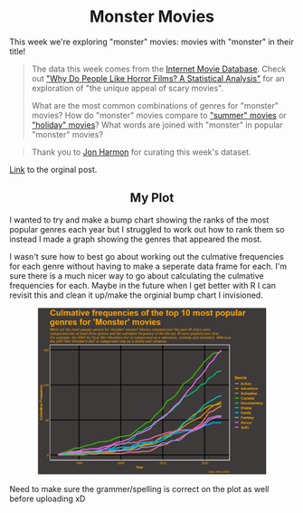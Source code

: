 <h1 align="center"> Monster Movies </h1>


This week we're exploring "monster" movies: movies with "monster" in their title!

> The data this week comes from the [Internet Movie Database](https://developer.imdb.com/non-commercial-datasets/). Check out ["Why Do People Like Horror Films? A Statistical Analysis"](https://www.statsignificant.com/p/why-do-people-like-horror-films-a) for an exploration of "the unique appeal of scary movies".
>
>What are the most common combinations of genres for "monster" movies? How do "monster" movies compare to ["summer" movies](https://github.com/rfordatascience/tidytuesday/blob/master/data/2024/2024-07-30/readme.md) or ["holiday" movies](https://github.com/rfordatascience/tidytuesday/blob/master/data/2023/2023-12-12/readme.md)? What words are joined with "monster" in popular "monster" movies?

>Thank you to [Jon Harmon](https://github.com/jonthegeek) for curating this week's dataset.

[Link](https://github.com/rfordatascience/tidytuesday/blob/master/data/2024/2024-10-29/readme.md) to the orginal post.
<h2 align="center"> My Plot </h2>

I wanted to try and make a bump chart showing the ranks of the most popular genres each year but I struggled to work out how to rank them so instead I made a graph showing the genres that appeared the most.

I wasn't sure how to best go about working out the culmative frequencies for each genre without having to make a seperate data frame for each. I'm sure there is a much nicer way to go about calculating the culmative frequencies for each. Maybe in the future when I get better with R I can revisit this and clean it up/make the orginial bump chart I invisioned.

<p align="center">
  <img src="/TidyTuesday/2024/2024-10-29_Monster_Movies/monstermovies_plot.png" width="80%">
</p>

Need to make sure the grammer/spelling is correct on the plot as well before uploading xD
